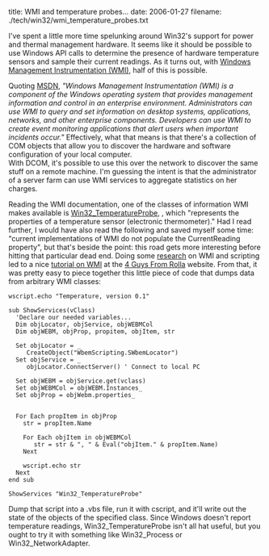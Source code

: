 title: WMI and temperature probes...
date: 2006-01-27
filename: ./tech/win32/wmi_temperature_probes.txt

I've spent a little more time spelunking around Win32's support for
power and thermal management hardware. It seems like it should be
possible to use Windows API calls to determine the presence of
hardware temperature sensors and sample their current readings. As it
turns out, with <a
href="http://msdn.microsoft.com/library/default.asp?url=/library/en-us/wmisdk/wmi/wmi_reference.asp">Windows
Management Instrumentation (WMI)</a>, half of this is possible.

Quoting <a 
href="http://msdn.microsoft.com/library/en-us/wmisdk/wmi/about_wmi.asp?frame=true">MSDN</a>, 
<i>"Windows Management Instrumentation (WMI) is a component of the Windows operating system that 
provides management information and control in an enterprise environment. Administrators can use WMI 
to query and set information on desktop systems, applications, networks, and other enterprise 
components. Developers can use WMI to create event monitoring applications that alert users when 
important incidents occur."</i> Effectively, what that means is that there's a collection of COM 
objects that allow you to discover the hardware and software configuration of your local computer.  
With DCOM, it's possible to use this over the network to discover the same stuff on a remote 
machine. I'm guessing the intent is that the administrator of a server farm can use WMI services to 
aggregate statistics on her charges.

Reading the WMI documentation, one of the classes of information WMI makes available is <a 
href="http://msdn.microsoft.com/library/default.asp?url=/library/en-us/wmisdk/wmi/win32_temperatureprobe.asp">Win32_TemperatureProbe</a>, 
, which "represents the properties of a temperature sensor (electronic thermometer)." Had I read 
further, I would have also read the following and saved myself some time: "current implementations 
of WMI do not populate the CurrentReading property", but that's beside the point: this road gets 
more interesting before hitting that particular dead end. Doing some <a 
href="http://www.google.com">research</a> on WMI and scripting led to a nice <a 
href="http://www.4guysfromrolla.com/webtech/082802-1.shtml">tutorial on WMI</a> at the <a 
href="http://www.4guysfromrolla.com/">4 Guys From Rolla</a> website. From that, it was pretty easy 
to piece together this little piece of code that dumps data from arbitrary WMI classes:

```basic
wscript.echo "Temperature, version 0.1"

sub ShowServices(vClass)
  'Declare our needed variables...
  Dim objLocator, objService, objWEBMCol
  Dim objWEBM, objProp, propitem, objItem, str

  Set objLocator = _
     CreateObject("WbemScripting.SWbemLocator")
  Set objService = _
     objLocator.ConnectServer() ' Connect to local PC

  Set objWEBM = objService.get(vclass) 
  Set objWEBMCol = objWEBM.Instances_ 
  Set objProp = objWebm.properties_ 


  For Each propItem in objProp
    str = propItem.Name

    For Each objItem in objWEBMCol 
       str = str & ", " & Eval("objItem." & propItem.Name)
    Next

    wscript.echo str
  Next 
end sub

ShowServices "Win32_TemperatureProbe"
```

Dump that script into a .vbs file, run it with cscript, and it'll write out the
state of the objects of the specified class.  Since Windows doesn't report
temperature readings, Win32_TemperatureProbe isn't all hat useful, but you
ought to try it with something like Win32_Process or Win32_NetworkAdapter.
